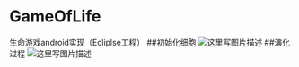 ﻿# GameOfLife
生命游戏android实现（Ecliplse工程）
##初始化细胞
![这里写图片描述](https://img-blog.csdn.net/20180515202220271?watermark/2/text/aHR0cHM6Ly9ibG9nLmNzZG4ubmV0L0xlb25pZGFzX0xp/font/5a6L5L2T/fontsize/400/fill/I0JBQkFCMA==/dissolve/70)
##演化过程
![这里写图片描述](https://img-blog.csdn.net/20180515202235731?watermark/2/text/aHR0cHM6Ly9ibG9nLmNzZG4ubmV0L0xlb25pZGFzX0xp/font/5a6L5L2T/fontsize/400/fill/I0JBQkFCMA==/dissolve/70)